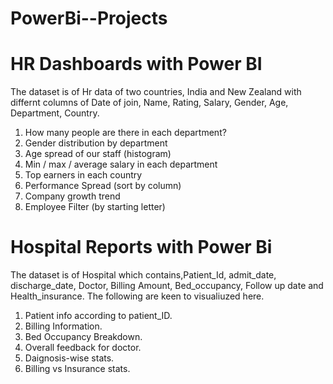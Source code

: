 # PowerBi--Projects

# HR Dashboards with Power BI
The dataset is of Hr data of two countries, India and New Zealand with differnt columns of Date of join, Name, Rating, Salary, Gender, Age, Department, Country. 
1. How many people are there in each department?
2. Gender distribution by department
3. Age spread of our staff (histogram)
4. Min / max / average salary in each department
5. Top earners in each country
6. Performance Spread (sort by column)
7. Company growth trend
8. Employee Filter (by starting letter)
   
# Hospital Reports with Power Bi
The dataset is of Hospital which contains,Patient_Id, admit_date, discharge_date, Doctor, Billing Amount, Bed_occupancy, Follow up date and Health_insurance.
The following are keen to visualiuzed here.
1. Patient info according to patient_ID.
2. Billing Information.
3. Bed Occupancy Breakdown.
4. Overall feedback for doctor.
5. Daignosis-wise stats.
6. Billing vs Insurance stats.
